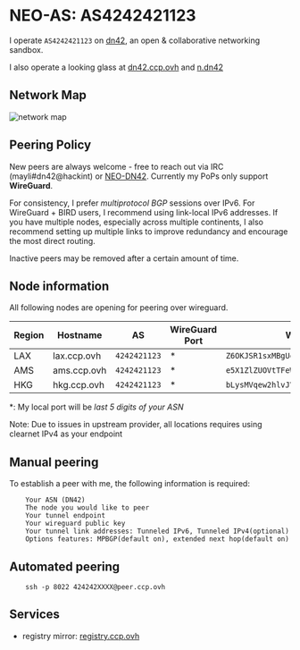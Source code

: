 
NEO-AS: AS4242421123
========================================

I operate `AS4242421123` on [dn42](https://dn42.info/Home), an open & collaborative networking sandbox.

I also operate a looking glass at [dn42.ccp.ovh](https://dn42.ccp.ovh) and [n.dn42](http://n.dn42)

Network Map
----------------------------------------
![network map](https://maps.googleapis.com/maps/api/staticmap?center=&zoom=1&scale=false&size=640x200&maptype=roadmap&key=AIzaSyCSioCrhT9ObSnQqgqWMRodvjSPjhBrOss&format=png&visual_refresh=true&markers=icon:https://rawcdn.githack.com/Novik/ruTorrent/a4a68f87d4a44800325a22a1acf484239cd17d0a/plugins/geoip/flags/us.gif%7Cshadow:true%7CLAX&markers=icon:https://rawcdn.githack.com/Novik/ruTorrent/a4a68f87d4a44800325a22a1acf484239cd17d0a/plugins/geoip/flags/hk.gif%7Cshadow:true%7CHKG&markers=icon:https://rawcdn.githack.com/Novik/ruTorrent/a4a68f87d4a44800325a22a1acf484239cd17d0a/plugins/geoip/flags/nl.gif%7Cshadow:true%7CAmsterdam)


Peering Policy
----------------------------------------
New peers are always welcome - free to reach out via IRC (mayli#dn42@hackint) or [NEO-DN42](https://git.dn42.dev/dn42/registry/src/branch/master/data/person/NEO-DN42).
Currently my PoPs only support **WireGuard**.

For consistency, I prefer _multiprotocol BGP_ sessions over IPv6. For WireGuard + BIRD users, I recommend using link-local IPv6 addresses. 
If you have multiple nodes, especially across multiple continents, I also recommend setting up multiple links to improve redundancy and encourage the most direct routing.

Inactive peers may be removed after a certain amount of time.


Node information
----------------------------------------

All following nodes are opening for peering over wireguard.

| Region | Hostname    | AS  | WireGuard Port | WireGuard Pubkey | Tunneled IPv4 | Tunneled IPv6 |
| ---    | ----        | --- | ---            | ---              | --            | --            |
| LAX    | lax.ccp.ovh | `4242421123` | \* | `Z6OKJSR1sxMBgUd1uXEe/UxoBsOvRgbTnexy7z/ryUI=` | `172.20.47.1` | `fe80::1123` |
| AMS    | ams.ccp.ovh | `4242421123` | \* | `e5X1ZlZUOVtTFeWi+d6cUqqNaXB0F2UHwbquAKU4z3I=` | `172.20.47.2` | `fe80::1123` |
| HKG    | hkg.ccp.ovh | `4242421123` | \* | `bLysMVqew2hlvJVS17hp+qaURzZuLERLgfSbvK/mgUU=` | `172.20.47.3` | `fe80::1123` |

\*: My local port will be *last 5 digits of your ASN*

Note: Due to issues in upstream provider, all locations requires using clearnet IPv4 as your endpoint

Manual peering
----------------------------------------
To establish a peer with me, the following information is required:

        Your ASN (DN42)
        The node you would like to peer
        Your tunnel endpoint
        Your wireguard public key
        Your tunnel link addresses: Tunneled IPv6, Tunneled IPv4(optional)
        Options features: MPBGP(default on), extended next hop(default on)

Automated peering
----------------------------------------

        ssh -p 8022 424242XXXX@peer.ccp.ovh

Services
----------------------------------------
 - registry mirror: [registry.ccp.ovh](https://registry.ccp.ovh/)
